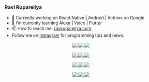 ### Ravi Rupareliya

- 🔭 Currently working on React Native | Android | Actions on Google
- 🌱 I’m currently learning Alexa | Voice | Flutter
- 📫 How to reach me: [ravirupareliya.com](https://ravirupareliya.com)
- Follow me on [Instagram](https://www.instagram.com/ravi.rupareliya/) for programming tips and news.

<a href="https://www.instagram.com/ravi.rupareliya/" target="_blank">
<!-- insta-feed:START-->
<p align="center">
<img align="center" src=https://scontent-ord5-2.cdninstagram.com/v/t51.2885-15/327550959_1292206241325951_2492268949373342933_n.webp?stp=dst-jpg_e35_s150x150&_nc_ht=scontent-ord5-2.cdninstagram.com&_nc_cat=103&_nc_ohc=ScWRWrE0HlkAX_DbKvN&edm=AKEQFekBAAAA&ccb=7-5&oh=00_AfDMJLOgNZnjMx-5bT-zPgyubJs-LwDLJK8Hf0LAGQfYeA&oe=641480B6&_nc_sid=035b3a />
<img align="center" src=https://scontent-ord5-2.cdninstagram.com/v/t51.2885-15/326256887_1216267405629782_5084984015649362726_n.webp?stp=dst-jpg_e35_s150x150&_nc_ht=scontent-ord5-2.cdninstagram.com&_nc_cat=102&_nc_ohc=0N_35QMyWSMAX-o1BEO&edm=AKEQFekBAAAA&ccb=7-5&oh=00_AfBA_kto_0Az2v_B6FWqhPKfnpiEmDmCWLPoM-hpZls9bw&oe=6415826F&_nc_sid=035b3a />
<img align="center" src=https://scontent-ord5-2.cdninstagram.com/v/t51.2885-15/324847574_671752137982456_540356321904405085_n.webp?stp=dst-jpg_e35_s150x150&_nc_ht=scontent-ord5-2.cdninstagram.com&_nc_cat=104&_nc_ohc=K-sziVkFMGQAX8x2tlv&edm=AKEQFekBAAAA&ccb=7-5&oh=00_AfBzPDVALtNtfu0zn5Dk4wLAn3Ojj-2Oa5_06Ul3-9IqDQ&oe=64150A1E&_nc_sid=035b3a />
</p>
<p align="center">
<img align="center" src=https://scontent-ord5-2.cdninstagram.com/v/t51.2885-15/323103557_1578566989253281_6253889369928417640_n.webp?stp=dst-jpg_e35_s150x150&_nc_ht=scontent-ord5-2.cdninstagram.com&_nc_cat=101&_nc_ohc=g0aPF-DZlbMAX98DkZE&edm=AKEQFekBAAAA&ccb=7-5&oh=00_AfBnbApZ-g6JMke1uAhySeObjyfW5qPeIpX3hvZTLdmEEA&oe=6414D6B5&_nc_sid=035b3a />
<img align="center" src=https://scontent-ord5-2.cdninstagram.com/v/t51.2885-15/241172230_146598524308348_2627229086716801357_n.jpg?stp=dst-jpg_e35_s150x150&_nc_ht=scontent-ord5-2.cdninstagram.com&_nc_cat=104&_nc_ohc=J6ELN1QKmpoAX-TMBjo&edm=AKEQFekBAAAA&ccb=7-5&oh=00_AfAdKy1Hq8SfcIPdXmLqQ95P6gAYfkpyFb62QnnDWSnNRw&oe=64150001&_nc_sid=035b3a />
<img align="center" src=https://scontent-ord5-2.cdninstagram.com/v/t51.2885-15/122425343_1572645589603046_1626634953961554534_n.jpg?stp=dst-jpg_e35_s150x150&_nc_ht=scontent-ord5-2.cdninstagram.com&_nc_cat=102&_nc_ohc=Axd045uuLIwAX_uqkcP&edm=AKEQFekBAAAA&ccb=7-5&oh=00_AfA2WbK1QNxtPXaSsBMBB0CUhUcShL0RjO8TXqou4GH2rA&oe=6414BD8B&_nc_sid=035b3a />
</p>
<p align="center">
<img align="center" src=https://scontent-ord5-2.cdninstagram.com/v/t51.2885-15/119471335_3325605627530848_5783608158621298966_n.jpg?stp=dst-jpg_e35_s150x150&_nc_ht=scontent-ord5-2.cdninstagram.com&_nc_cat=104&_nc_ohc=QkBrIWIb7NIAX-pe8X6&edm=AKEQFekBAAAA&ccb=7-5&oh=00_AfDqbXAvMfNVkFppC4Y7euCXALk7qlU9NarBbTWQGr9aUA&oe=641664CB&_nc_sid=035b3a />
<img align="center" src=https://scontent-ord5-2.cdninstagram.com/v/t51.2885-15/118735524_155532192843864_2438830621806811548_n.jpg?stp=dst-jpg_e35_s150x150&_nc_ht=scontent-ord5-2.cdninstagram.com&_nc_cat=100&_nc_ohc=iZ4G57lJUvMAX8W5kK9&edm=AKEQFekBAAAA&ccb=7-5&oh=00_AfDstEjKN81QgtS6ERpZBGR6mEClHUN4eyGjpjJmnQyIDw&oe=64164EE2&_nc_sid=035b3a />
<img align="center" src=https://scontent-ord5-2.cdninstagram.com/v/t51.2885-15/118358282_793232521422249_4194198869826492121_n.jpg?stp=dst-jpg_e35_s150x150&_nc_ht=scontent-ord5-2.cdninstagram.com&_nc_cat=109&_nc_ohc=4IDKk8iRqTwAX_IhDEc&edm=AKEQFekBAAAA&ccb=7-5&oh=00_AfCE2qZeOmJiE60ATmN6AC0OppLOJT3FQB51XcSxOIoisA&oe=6415A9B8&_nc_sid=035b3a />
</p>
<p align="center">
<img align="center" src=https://scontent-ord5-2.cdninstagram.com/v/t51.2885-15/118083536_653646245259286_4437462516989252087_n.jpg?stp=dst-jpg_e35_s150x150&_nc_ht=scontent-ord5-2.cdninstagram.com&_nc_cat=110&_nc_ohc=98zUllHodp4AX_vQauu&edm=AKEQFekBAAAA&ccb=7-5&oh=00_AfCQcBrhozJ48dMQ_teRAWJTsJlPRSnJBTtgk4nqZme6MA&oe=6415DF18&_nc_sid=035b3a />
<img align="center" src=https://scontent-ord5-2.cdninstagram.com/v/t51.2885-15/118175330_604822603490734_6882222491011634628_n.jpg?stp=dst-jpg_e35_s150x150&_nc_ht=scontent-ord5-2.cdninstagram.com&_nc_cat=110&_nc_ohc=PdfKIMYl-PgAX811dI0&edm=AKEQFekBAAAA&ccb=7-5&oh=00_AfDMCqwqJz1VXSMUVGz6gbG18FQsp3sM2X5VfBrjwIZlrA&oe=6415BFFB&_nc_sid=035b3a />
<img align="center" src=https://scontent-ord5-2.cdninstagram.com/v/t51.2885-15/117801930_118850686597100_8281062695853943386_n.jpg?stp=dst-jpg_e35_s150x150&_nc_ht=scontent-ord5-2.cdninstagram.com&_nc_cat=108&_nc_ohc=W1oonwoCDN8AX-J4v0_&edm=AKEQFekBAAAA&ccb=7-5&oh=00_AfDa60jF3fWfokaT4xCOBtTLUtGaJ3MHaf-pGDlmYe9yTQ&oe=6415DB34&_nc_sid=035b3a />
</p>

<!-- insta-feed:END-->
</a>
